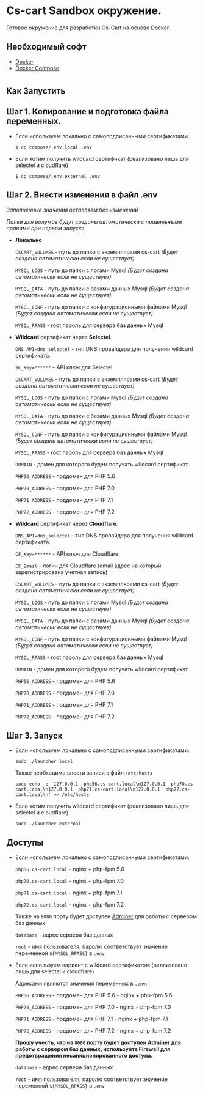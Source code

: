 # Cs-cart Sandbox окружение.
Готовое окружение для разработки Cs-Cart на основе Docker.

## Необходимый софт
* [Docker](https://docs.docker.com/install/#supported-platforms)
* [Docker Compose](https://docs.docker.com/compose/install/)
#
## **Как Запустить**
## Шаг 1. Копирование и подготовка файла переменных.

* Если используем локально c самоподписанными сертификатами.

    `$ cp compose/.env.local .env`
   
* Если хотим получить wildcard сертификат (реализовано лишь для selectel и cloudflare) 

    `$ cp compose/.env.external .env`

## Шаг 2. Внести изменения в файл .env 

*Заполненные значения оставляем без изменений*

*Папки для волумов будут созданы автоматически с правильными правами при первом запуске.*

* **Локально**

    `CSCART_VOLUMES` - путь до папки с экземплярами cs-cart *(Будет создана автоматически если не существует)*
 
    `MYSQL_LOGS` - путь до папки с логами Mysql *(Будет создана автоматически если не существует)*
 
    `MYSQL_DATA` - путь до папки с базами данных Mysql *(Будет создана автоматически если не существует)*
 
    `MYSQL_CONF` - путь до папки с конфигурационными файлами Mysql *(Будет создана автоматически если не существует)*
 
    `MYSQL_RPASS` - root пароль для сервера баз данных Mysql
 
* **Wildcard** сертификат через **Selectel**.
 
    `DNS_API=dns_selectel` - тип DNS провайдера для получения wildcard сертификата.
 
    `SL_Key=******` - API ключ для Selectel
 
    `CSCART_VOLUMES` - путь до папки с экземплярами cs-cart *(Будет создана автоматически если не существует)*
 
    `MYSQL_LOGS` - путь до папки с логами Mysql *(Будет создана автоматически если не существует)*
 
    `MYSQL_DATA` - путь до папки с базами данных Mysql *(Будет создана автоматически если не существует)*
 
    `MYSQL_CONF` - путь до папки с конфигурационными файлами Mysql *(Будет создана автоматически если не существует)*
 
    `MYSQL_RPASS` - root пароль для сервера баз данных Mysql
 
    `DOMAIN` - домен для которого будем получать wildcard сертификат
 
    `PHP56_ADDRESS` - поддомен для PHP 5.6
 
    `PHP70_ADDRESS` - поддомен для PHP 7.0
 
    `PHP71_ADDRESS` - поддомен для PHP 7.1
 
    `PHP72_ADDRESS` - поддомен для PHP 7.2

* **Wildcard** сертификат через **Cloudflare**.
    
    `DNS_API=dns_selectel` - тип DNS провайдера для получения wildcard сертификата.
 
    `CF_Key=******` - API ключ для Cloudflare

    `CF_Email` - логин для Cloudflare (email адрес на который зарегистрирована учетная запись)
 
    `CSCART_VOLUMES` - путь до папки с экземплярами cs-cart *(Будет создана автоматически если не существует)*
 
    `MYSQL_LOGS` - путь до папки с логами Mysql *(Будет создана автоматически если не существует)*
  
    `MYSQL_DATA` - путь до папки с базами данных Mysql *(Будет создана автоматически если не существует)*
 
    `MYSQL_CONF` - путь до папки с конфигурационными файлами Mysql *(Будет создана автоматически если не существует)*
 
    `MYSQL_RPASS` - root пароль для сервера баз данных Mysql
 
    `DOMAIN` - домен для которого будем получать wildcard сертификат
 
    `PHP56_ADDRESS` - поддомен для PHP 5.6
 
    `PHP70_ADDRESS` - поддомен для PHP 7.0
 
    `PHP71_ADDRESS` - поддомен для PHP 7.1
 
    `PHP72_ADDRESS` - поддомен для PHP 7.2

## Шаг 3. Запуск

* Если используем локально c самоподписанными сертификатами.

    `sudo ./launcher local`

    Также необходимо внести записи в файл `/etc/hosts`

    `sudo echo -e '127.0.0.1  php56.cs-cart.local\n127.0.0.1  php70.cs-cart.local\n127.0.0.1  php71.cs-cart.local\n127.0.0.1  php72.cs-cart.local\n' >> /etc/hosts`

* Если хотим получить wildcard сертификат (реализовано лишь для selectel и cloudflare)

    `sudo ./launcher external`

## Доступы

*  Если используем локально c самоподписанными сертификатами.

    `php56.cs-cart.local` - nginx + php-fpm 5.6

    `php70.cs-cart.local` - nginx + php-fpm 7.0

    `php71.cs-cart.local` - nginx + php-fpm 7.1

    `php72.cs-cart.local` - nginx + php-fpm 7.2

    Также на `8080` порту будет доступен [Adminer](https://www.adminer.org) для работы с сервером баз данных

    `database` - адрес сервера баз данных

    `root` - имя пользователя, паролю соответствует значение переменной `${MYSQL_RPASS}` в `.env` 

* Если используем вариант с wildcard сертификатом (реализовано лишь для selectel и cloudflare)

    Адресами являются значения переменных в `.env`:

    `PHP56_ADDRESS` - поддомен для PHP 5.6 - nginx + php-fpm 5.6
 
    `PHP70_ADDRESS` - поддомен для PHP 7.0 - nginx + php-fpm 7.0
 
    `PHP71_ADDRESS` - поддомен для PHP 7.1 - nginx + php-fpm 7.1
 
    `PHP72_ADDRESS` - поддомен для PHP 7.2 - nginx + php-fpm 7.2

    **Прошу учесть, что на `8080` порту будет доступен [Adminer](https://www.adminer.org) для работы с сервером баз данных, используйте Firewall для предотвращения несанкционированного доступа.**

    `database` - адрес сервера баз данных

    `root` - имя пользователя, паролю соответствует значение переменной `${MYSQL_RPASS}` в `.env` 


